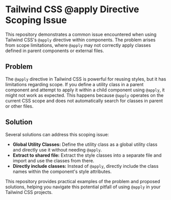 # Tailwind CSS @apply Directive Scoping Issue

This repository demonstrates a common issue encountered when using Tailwind CSS's `@apply` directive within components. The problem arises from scope limitations, where `@apply` may not correctly apply classes defined in parent components or external files.

## Problem

The `@apply` directive in Tailwind CSS is powerful for reusing styles, but it has limitations regarding scope. If you define a utility class in a parent component and attempt to apply it within a child component using `@apply`, it might not work as expected. This happens because `@apply` operates on the current CSS scope and does not automatically search for classes in parent or other files.

## Solution

Several solutions can address this scoping issue:

* **Global Utility Classes:** Define the utility class as a global utility class and directly use it without needing `@apply`.
* **Extract to shared file:** Extract the style classes into a separate file and import and use the classes from there.
* **Directly include classes:**  Instead of `@apply`, directly include the class names within the component's style attributes.

This repository provides practical examples of the problem and proposed solutions, helping you navigate this potential pitfall of using `@apply` in your Tailwind CSS projects.